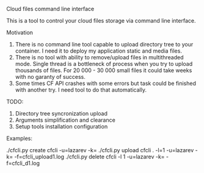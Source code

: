 Cloud files command line interface

This is a tool to control your cloud files storage via command line interface. 

Motivation

1. There is no command line tool capable to upload directory tree to your container. 
   I need it to deploy my application static and media files.
2. There is no tool with ability to remove/upload files in multithreaded mode. 
   Single thread is a bottleneck of process when you try to upload thousands of files.
   For 20 000 - 30 000 small files it could take weeks with no garanty of success.
3. Some times CF API crashes with some errors but task could be finished with another 
   try. I need tool to do that automatically. 
   
TODO:
1. Directory tree syncronization upload
2. Arguments simplification and clearance
3. Setup tools installation configuration

Examples:

./cfcli.py create cfcli -u=lazarev -k=<key>
./cfcli.py upload cfcli . -l=1 -u=lazarev -k=<key> -f=cfcli_upload1.log
./cfcli.py delete cfcli -l 1 -u=lazarev -k=<key> -f=cfcli_d1.log